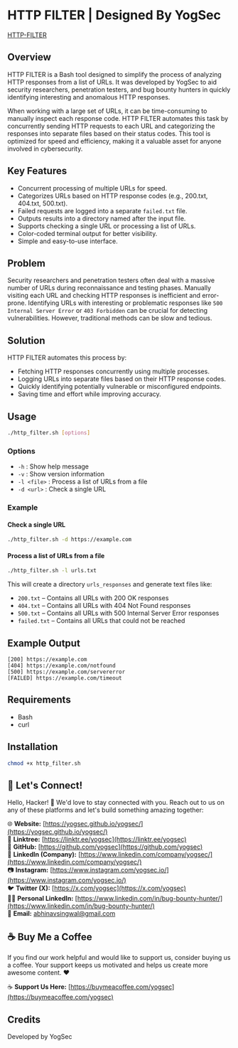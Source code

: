 # HTTP FILTER | Designed By YogSec
[HTTP-FILTER](https://github.com/yogsec/HTTP-FILTER/blob/main/Screenshot%20from%202025-02-19%2013-21-00.png)
## Overview
HTTP FILTER is a Bash tool designed to simplify the process of analyzing HTTP responses from a list of URLs. It was developed by YogSec to aid security researchers, penetration testers, and bug bounty hunters in quickly identifying interesting and anomalous HTTP responses.

When working with a large set of URLs, it can be time-consuming to manually inspect each response code. HTTP FILTER automates this task by concurrently sending HTTP requests to each URL and categorizing the responses into separate files based on their status codes. This tool is optimized for speed and efficiency, making it a valuable asset for anyone involved in cybersecurity.

## Key Features
- Concurrent processing of multiple URLs for speed.
- Categorizes URLs based on HTTP response codes (e.g., 200.txt, 404.txt, 500.txt).
- Failed requests are logged into a separate `failed.txt` file.
- Outputs results into a directory named after the input file.
- Supports checking a single URL or processing a list of URLs.
- Color-coded terminal output for better visibility.
- Simple and easy-to-use interface.

## Problem
Security researchers and penetration testers often deal with a massive number of URLs during reconnaissance and testing phases. Manually visiting each URL and checking HTTP responses is inefficient and error-prone. Identifying URLs with interesting or problematic responses like `500 Internal Server Error` or `403 Forbidden` can be crucial for detecting vulnerabilities. However, traditional methods can be slow and tedious.

## Solution
HTTP FILTER automates this process by:
- Fetching HTTP responses concurrently using multiple processes.
- Logging URLs into separate files based on their HTTP response codes.
- Quickly identifying potentially vulnerable or misconfigured endpoints.
- Saving time and effort while improving accuracy.

## Usage
```bash
./http_filter.sh [options]
```

### Options
- `-h` : Show help message
- `-v` : Show version information
- `-l <file>` : Process a list of URLs from a file
- `-d <url>` : Check a single URL

### Example
#### Check a single URL
```bash
./http_filter.sh -d https://example.com
```

#### Process a list of URLs from a file
```bash
./http_filter.sh -l urls.txt
```
This will create a directory `urls_responses` and generate text files like:
- `200.txt` – Contains all URLs with 200 OK responses
- `404.txt` – Contains all URLs with 404 Not Found responses
- `500.txt` – Contains all URLs with 500 Internal Server Error responses
- `failed.txt` – Contains all URLs that could not be reached

## Example Output
```
[200] https://example.com
[404] https://example.com/notfound
[500] https://example.com/servererror
[FAILED] https://example.com/timeout
```

## Requirements
- Bash
- curl

## Installation
```bash
chmod +x http_filter.sh
```

## 🌟 Let's Connect!

Hello, Hacker! 👋 We'd love to stay connected with you. Reach out to us on any of these platforms and let's build something amazing together:

🌐 **Website:** [https://yogsec.github.io/yogsec/](https://yogsec.github.io/yogsec/)  
📜 **Linktree:** [https://linktr.ee/yogsec](https://linktr.ee/yogsec)  
🔗 **GitHub:** [https://github.com/yogsec](https://github.com/yogsec)  
💼 **LinkedIn (Company):** [https://www.linkedin.com/company/yogsec/](https://www.linkedin.com/company/yogsec/)  
📷 **Instagram:** [https://www.instagram.com/yogsec.io/](https://www.instagram.com/yogsec.io/)  
🐦 **Twitter (X):** [https://x.com/yogsec](https://x.com/yogsec)  
👨‍💼 **Personal LinkedIn:** [https://www.linkedin.com/in/bug-bounty-hunter/](https://www.linkedin.com/in/bug-bounty-hunter/)  
📧 **Email:** abhinavsingwal@gmail.com

## ☕ Buy Me a Coffee

If you find our work helpful and would like to support us, consider buying us a coffee. Your support keeps us motivated and helps us create more awesome content. ❤️

☕ **Support Us Here:** [https://buymeacoffee.com/yogsec](https://buymeacoffee.com/yogsec)

## Credits
Developed by YogSec

